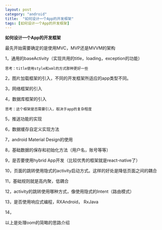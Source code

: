 ```yaml
---
layout: post
category: "android"
title:  "如何设计一个App的开发框架"
tags: [如何设计一个App的开发框架]
---
```

**如何设计一个App的开发框架**

最先开始需要确定的是使用MVC，MVP还是MVVM的架构

1，通用的baseActivity（实现共用的title，loading，exception的功能）
	
	思考：title使用style和xml的方式那种更好一些

2，图片加载框架的引入，不同的开发框架所适应的app类型不同。

3，网络框架的引入

4，数据库框架的引入
	
	思考：这个框架是否需要引入，取决于app的复杂程度
	
5，推送功能的实现

6，数据缓存自定义实现方法

7，android Material Design的使用

8，基础数据的保存和初始化方法（用户名，账号等等）

9，是否要使用hybrid App开发（比较优秀的框架就是react-native了）

10，页面的跳转使用隐式的activity启动方式。这样的好处是降低页面之间的耦合

11，基础规则就是高内聚，低耦合

12，activity的跳转使用哪种方式，像使用隐式的Intent（路由模式）

13，是否使用响应式编程，RXAndroid， RxJava

14，

以上是处理oom的简略的思路介绍